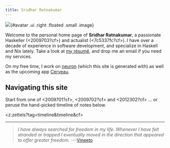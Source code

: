 ```yaml
---
title: Sridhar Ratnakumar
---
```


![](https://srid.keybase.pub/me.jpeg){#avatar .ui .right .floated .small .image}

Welcome to the personal home page of **Sridhar Ratnakumar**, a passionate Haskeller (<2009703?cf>) and actualist (<7c5337fc?cf>). I have over a decade of experience in software development, and specialize in Haskell and Nix lately.  Take a look at [my résumé]( https://srid.keybase.pub/resume.pdf), and drop me an email if you need my services.

On my free time, I work on [neuron](https://neuron.zettel.page) (which this site is generated with) as well as the upcoming app [Cerveau](https://www.cerveau.app/).

## Navigating this site

Start from one of <2009701?cf>, <2009702?cf> and <2012302?cf> ... or peruse the hand-picked timeline of notes below.

<z:zettels?tag=timeline&timeline&cf>

---

> *I have always searched for freedom in my life. Whenever I have felt stranded or trapped I eventually moved in the direction that appeared to offer greater freedom.* ---[Vineeto](http://actualfreedom.com.au/actualism/vineeto/vineeto.htm)
